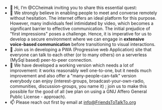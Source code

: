 - 👋 Hi, I’m @CCheimak inviting you to share this essential quest:
- 💞️ We strongly believe in enabling people to meet and converse remotely without hesitation. The internet offers an ideal platform for this purpose. However, many individuals feel intimidated by video, which becomes a significant barrier to effective communication. The initial prejudice of "first impressions" poses a challenge. Hence, it is imperative for us to develop a secure environment where we can engage in **extensive voice-based communication** before transitioning to visual interactions.
- 👀 Join us in developing a PWA (Progressive web Application) site that everyone can talk to each other (or to many others) on a serverless (MySql based) peer-to-peer connection.
- 🌱 We have developed a working version which needs a lot of improvement: it works reasonably well one-to-one, but it needs much improvement and also offer a "many-people-can-talk" version everybody can enjoy (interest-groups, broadcast-your-own-radio, communities, discussion-groups, you name it) ; join us to make this possible for the good of all (we plan on using a GNU Affero General Public License - approach).
- 📫 Please reach out first by email at info@FriendsToTalkTo.org

<!---
CCheimak/CCheimak is a ✨ special ✨ repository because its `README.md` (this file) appears on your GitHub profile.
You can click the Preview link to take a look at your changes.
--->
